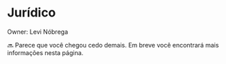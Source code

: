 # Jurídico

Owner: Levi Nóbrega

<aside>
🔜 Parece que você chegou cedo demais. Em breve você encontrará mais informações nesta página.

</aside>
